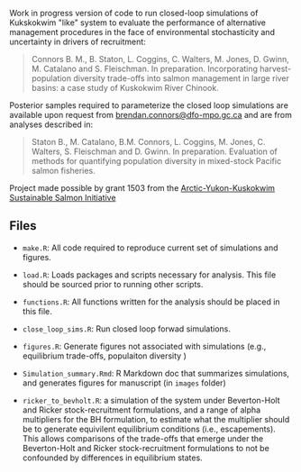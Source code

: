 Work in progress version of code to run closed-loop simulations of Kukskokwim "like" system to evaluate the performance of alternative management procedures in the face of environmental stochasticity and uncertainty in drivers of recruitment:

>Connors B. M., B. Staton, L. Coggins, C. Walters, M. Jones, D. Gwinn, M. Catalano and S. Fleischman. In preparation. Incorporating harvest-population diversity trade-offs into salmon management in large river basins: a case study of Kuskokwim River Chinook.

Posterior samples required to parameterize the closed loop simulations are available upon request from brendan.connors@dfo-mpo.gc.ca and are from analyses described in:

>Staton B., M. Catalano, B.M. Connors, L. Coggins, M. Jones, C. Walters, S. Fleischman and D. Gwinn. In preparation. Evaluation of methods for quantifying population diversity in mixed-stock Pacific salmon fisheries.

Project made possible by grant 1503 from the [Arctic-Yukon-Kuskokwim Sustainable Salmon Initiative](https://www.aykssi.org/)

## Files
- `make.R`: All code required to reproduce current set of simulations and figures.

- `load.R`: Loads packages and scripts necessary for analysis. This file should be sourced prior to running other scripts.

- `functions.R`: All functions written for the analysis should be placed in this file.
  
- `close_loop_sims.R`: Run closed loop forwad simulations.

- `figures.R`: Generate figures not associated with simulations (e.g., equilibrium trade-offs, populaiton diversity )
  
- `Simulation_summary.Rmd`: R Markdown doc that summarizes simulations, and generates figures for manuscript (in `images` folder)

- `ricker_to_bevholt.R`: a simulation of the system under Beverton-Holt and Ricker stock-recruitment formulations, and  a range of alpha multipliers for the BH formulation, to estimate what the multiplier should be to generate equivilent equilibrium conditions (i.e., escapements). This allows comparisons of the trade-offs that emerge under the Beverton-Holt and Ricker stock-recruitment formulations to not be confounded by differences in equilibrium states.


